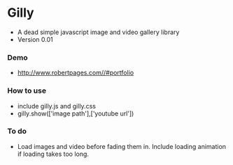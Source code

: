 # Gilly
* A dead simple javascript image and video gallery library
* Version 0.01

### Demo ###
* http://www.robertpages.com//#portfolio

### How to use ###
* include gilly.js and gilly.css
* gilly.show(['image path'],['youtube url']) 

### To do ###
* Load images and video before fading them in. Include loading animation if loading takes too long.
